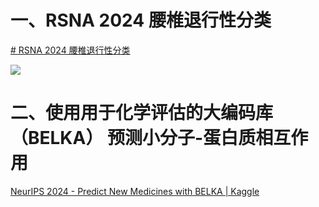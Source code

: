 # 一、RSNA 2024 腰椎退行性分类
[# RSNA 2024 腰椎退行性分类](https://www.kaggle.com/competitions/rsna-2024-lumbar-spine-degenerative-classification/overview)

![](kaggle/rsna-2024-lumber-spine-efficientnet-v2-s.ipynb)

# 二、使用用于化学评估的大编码库 （BELKA） 预测小分子-蛋白质相互作用

[NeurIPS 2024 - Predict New Medicines with BELKA | Kaggle](https://www.kaggle.com/competitions/leash-BELKA)

